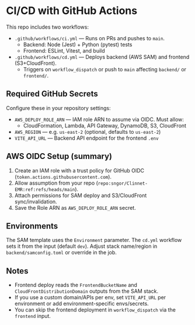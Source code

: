 # CI/CD with GitHub Actions

This repo includes two workflows:

- `.github/workflows/ci.yml` — Runs on PRs and pushes to `main`.
  - Backend: Node (Jest) + Python (pytest) tests
  - Frontend: ESLint, Vitest, and build
- `.github/workflows/cd.yml` — Deploys backend (AWS SAM) and frontend (S3+CloudFront).
  - Triggers on `workflow_dispatch` or push to `main` affecting `backend/` or `frontend/`.

## Required GitHub Secrets

Configure these in your repository settings:

- `AWS_DEPLOY_ROLE_ARN` — IAM role ARN to assume via OIDC. Must allow:
  - CloudFormation, Lambda, API Gateway, DynamoDB, S3, CloudFront
- `AWS_REGION` — e.g. `us-east-2` (optional, defaults to `us-east-2`)
- `VITE_API_URL` — Backend API endpoint for the frontend `.env`

## AWS OIDC Setup (summary)

1. Create an IAM role with a trust policy for GitHub OIDC (`token.actions.githubusercontent.com`).
2. Allow assumption from your repo (`repo:sngor/Clinnet-EMR:ref:refs/heads/main`).
3. Attach permissions for SAM deploy and S3/CloudFront sync/invalidation.
4. Save the Role ARN as `AWS_DEPLOY_ROLE_ARN` secret.

## Environments

The SAM template uses the `Environment` parameter. The `cd.yml` workflow sets it from the input (default `dev`). Adjust stack name/region in `backend/samconfig.toml` or override in the job.

## Notes

- Frontend deploy reads the `FrontendBucketName` and `CloudFrontDistributionDomain` outputs from the SAM stack.
- If you use a custom domain/APIs per env, set `VITE_API_URL` per environment or add environment-specific envs/secrets.
- You can skip the frontend deployment in `workflow_dispatch` via the `frontend` input.
